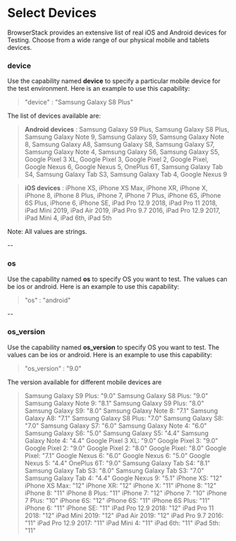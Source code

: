 # Select Devices

BrowserStack provides an extensive list of real iOS and Android devices for Testing. Choose from a wide range of our physical mobile and tablets devices.


### device
Use the capability named **device** to specify a particular mobile device for the test environment. Here is an example to use this capability:

> "device" : "Samsung Galaxy S8 Plus"


The list of devices available are:

> **Android devices** :  Samsung Galaxy S9 Plus, Samsung Galaxy S8 Plus, Samsung Galaxy Note 9, Samsung Galaxy S9, Samsung Galaxy Note 8, Samsung Galaxy A8, Samsung Galaxy S8, Samsung Galaxy S7, Samsung Galaxy Note 4, Samsung Galaxy S6, Samsung Galaxy S5, Google Pixel 3 XL, Google Pixel 3, Google Pixel 2, Google Pixel, Google Nexus 6, Google Nexus 5, OnePlus 6T, Samsung Galaxy Tab S4, Samsung Galaxy Tab S3, Samsung Galaxy Tab 4, Google Nexus 9  

> **iOS devices** : iPhone XS, iPhone XS Max, iPhone XR, iPhone X, iPhone 8, iPhone 8 Plus, iPhone 7, iPhone 7 Plus, iPhone 6S, iPhone 6S Plus, iPhone 6, iPhone SE, iPad Pro 12.9 2018, iPad Pro 11 2018, iPad Mini 2019, iPad Air 2019, iPad Pro 9.7 2016, iPad Pro 12.9 2017, iPad Mini 4, iPad 6th, iPad 5th 

Note: All values are strings.



--


### os
Use the capability named **os** to specify OS you want to test. The values can be ios or android. Here is an example to use this capability:

> "os" : "android"



--

### os_version
Use the capability named **os_version** to specify OS you want to test. The values can be ios or android. Here is an example to use this capability:

> "os_version" : "9.0"

The version available for different mobile devices are 

> 	Samsung Galaxy S9 Plus: "9.0"
Samsung Galaxy S8 Plus: "9.0"
Samsung Galaxy Note 9: "8.1"
Samsung Galaxy S9 Plus: "8.0"
Samsung Galaxy S9: "8.0"
Samsung Galaxy Note 8: "7.1"
Samsung Galaxy A8: "7.1"
Samsung Galaxy S8 Plus: "7.0"
Samsung Galaxy S8: "7.0"
Samsung Galaxy S7: "6.0"
Samsung Galaxy Note 4: "6.0"
Samsung Galaxy S6: "5.0"
Samsung Galaxy S5: "4.4"
Samsung Galaxy Note 4: "4.4"
Google Pixel 3 XL: "9.0"
Google Pixel 3: "9.0"
Google Pixel 2: "9.0"
Google Pixel 2: "8.0"
Google Pixel: "8.0"
Google Pixel: "7.1"
Google Nexus 6: "6.0"
Google Nexus 6: "5.0"
Google Nexus 5: "4.4"
OnePlus 6T: "9.0"
Samsung Galaxy Tab S4: "8.1"
Samsung Galaxy Tab S3: "8.0"
Samsung Galaxy Tab S3: "7.0"
Samsung Galaxy Tab 4: "4.4"
Google Nexus 9: "5.1"
iPhone XS: "12"
iPhone XS Max: "12"
iPhone XR: "12"
iPhone X: "11"
iPhone 8: "12"
iPhone 8: "11"
iPhone 8 Plus: "11"
iPhone 7: "12"
iPhone 7: "10"
iPhone 7 Plus: "10"
iPhone 6S: "12"
iPhone 6S: "11"
iPhone 6S Plus: "11"
iPhone 6: "11"
iPhone SE: "11"
iPad Pro 12.9 2018: "12"
iPad Pro 11 2018: "12"
iPad Mini 2019: "12"
iPad Air 2019: "12"
iPad Pro 9.7 2016: "11"
iPad Pro 12.9 2017: "11"
iPad Mini 4: "11"
iPad 6th: "11"
iPad 5th: "11"
